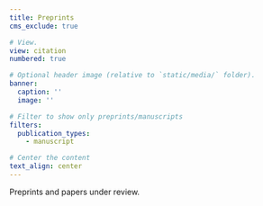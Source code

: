 ```yaml
---
title: Preprints
cms_exclude: true

# View.
view: citation
numbered: true

# Optional header image (relative to `static/media/` folder).
banner:
  caption: ''
  image: ''

# Filter to show only preprints/manuscripts
filters:
  publication_types:
    - manuscript

# Center the content
text_align: center
---
```


Preprints and papers under review.
